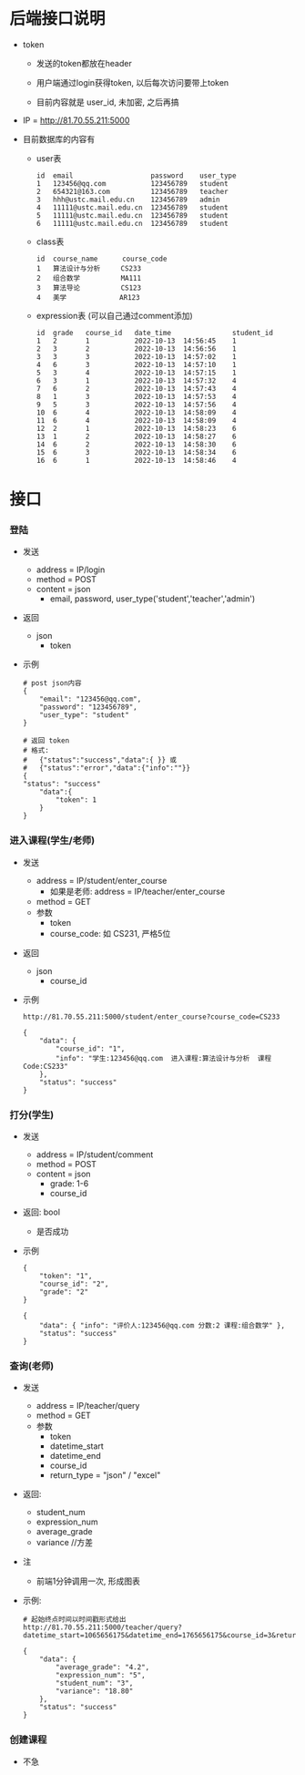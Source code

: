 # 后端接口说明

* token 

	* 发送的token都放在header

	* 用户端通过login获得token, 以后每次访问要带上token

	* 目前内容就是 user_id, 未加密, 之后再搞

* IP = http://81.70.55.211:5000

* 目前数据库的内容有

	* user表

		```
		id	email					password	user_type	
		1	123456@qq.com			123456789	student	
		2	654321@163.com			123456789	teacher	
		3	hhh@ustc.mail.edu.cn	123456789	admin	
		4	11111@ustc.mail.edu.cn	123456789	student	
		5	11111@ustc.mail.edu.cn	123456789	student	
		6	11111@ustc.mail.edu.cn	123456789	student	
		```

	* class表

		```
		id	course_name		 course_code	
		1	算法设计与分析		CS233	
		2	组合数学		  MA111	
		3	算法导论		  CS123	
		4	美学			   AR123
		```

	* expression表 (可以自己通过comment添加)

		```
		id	grade	course_id	date_time				student_id	
		1	2		1			2022-10-13 	14:56:45	1	
		2	3		2			2022-10-13 	14:56:56	1	
		3	3		3			2022-10-13 	14:57:02	1	
		4	6		3			2022-10-13 	14:57:10	1	
		5	3		4			2022-10-13 	14:57:15	1	
		6	3		1			2022-10-13 	14:57:32	4	
		7	6		2			2022-10-13 	14:57:43	4	
		8	1		3			2022-10-13 	14:57:53	4	
		9	5		3			2022-10-13 	14:57:56	4	
		10	6		4			2022-10-13 	14:58:09	4	
		11	6		4			2022-10-13 	14:58:09	4	
		12	2		1			2022-10-13 	14:58:23	6	
		13	1		2			2022-10-13 	14:58:27	6	
		14	6		2			2022-10-13 	14:58:30	6	
		15	6		3			2022-10-13 	14:58:34	6	
		16	6		1			2022-10-13 	14:58:46	4	
		```

	



# 接口

### 登陆

* 发送

	* address = IP/login
	* method = POST 
	* content = json
		* email, password, user_type('student','teacher','admin')

* 返回

	* json
		* token

* 示例

	```
	# post json内容
	{
	    "email": "123456@qq.com",
	    "password": "123456789",
	    "user_type": "student"
	}
	```

	```
	# 返回 token
	# 格式: 
	#	{"status":"success","data":{ }} 或
	#	{"status":"error","data":{"info":""}}
	{
	"status": "success"
		"data":{
			"token": 1 		
		}
	}
	```



### 进入课程(学生/老师)

* 发送

	* address = IP/student/enter_course
		* 如果是老师: address = IP/teacher/enter_course
	* method = GET
	* 参数
		* token
		* course_code: 如 CS231, 严格5位

* 返回

	* json
		* course_id

* 示例

	```
	http://81.70.55.211:5000/student/enter_course?course_code=CS233
	```

	```
	{
	    "data": {
	        "course_id": "1",
	        "info": "学生:123456@qq.com  进入课程:算法设计与分析  课程Code:CS233"
	    },
	    "status": "success"
	}
	```

	

### 打分(学生)

* 发送

	* address = IP/student/comment
	* method = POST
	* content = json
		* grade: 1-6
		* course_id

* 返回: bool

	* 是否成功

* 示例

	```
	{
	    "token": "1",
	    "course_id": "2",
	    "grade": "2"
	}
	```

	```
	{ 
		"data": { "info": "评价人:123456@qq.com 分数:2 课程:组合数学" }, 
		"status": "success" 
	}
	```



### 查询(老师)

* 发送

	* address = IP/teacher/query
	* method = GET
	* 参数
		* token
		* datetime_start
		* datetime_end
		* course_id
		* return_type = "json" / "excel"

* 返回:

	* student_num 
	* expression_num
	* average_grade
	* variance //方差

* 注

	* 前端1分钟调用一次, 形成图表

* 示例:

	```
	# 起始终点时间以时间戳形式给出
	http://81.70.55.211:5000/teacher/query?datetime_start=1065656175&datetime_end=1765656175&course_id=3&return_type=json
	```

	```
	{
	    "data": {
	        "average_grade": "4.2",
	        "expression_num": "5",
	        "student_num": "3",
	        "variance": "18.80"
	    },
	    "status": "success"
	}
	```

	



### 创建课程

* 不急


